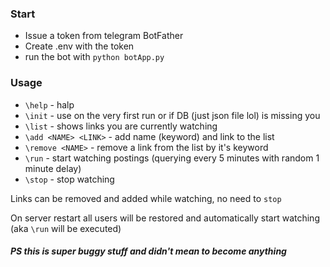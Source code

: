 ### Start

* Issue a token from telegram BotFather
* Create .env with the token
* run the bot with `python botApp.py`

### Usage

* `\help` - halp
* `\init` - use on the very first run or if DB (just json file lol) is missing you
* `\list` - shows links you are currently watching
* `\add <NAME> <LINK>` - add name (keyword) and link to the list
* `\remove <NAME>` - remove a link from the list by it's keyword
* `\run` - start watching postings (querying every 5 minutes with random 1 minute delay)
* `\stop` - stop watching

Links can be removed and added while watching, no need to `stop`

On server restart all users will be restored and automatically start watching (aka
`\run` will be executed)

##### PS this is super buggy stuff and didn't mean to become anything
